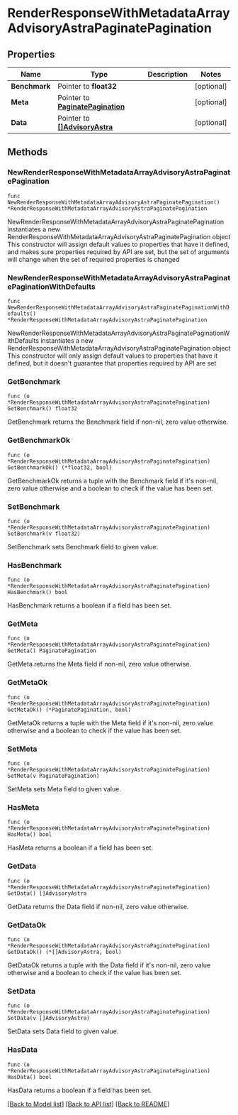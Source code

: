 # RenderResponseWithMetadataArrayAdvisoryAstraPaginatePagination

## Properties

Name | Type | Description | Notes
------------ | ------------- | ------------- | -------------
**Benchmark** | Pointer to **float32** |  | [optional] 
**Meta** | Pointer to [**PaginatePagination**](PaginatePagination.md) |  | [optional] 
**Data** | Pointer to [**[]AdvisoryAstra**](AdvisoryAstra.md) |  | [optional] 

## Methods

### NewRenderResponseWithMetadataArrayAdvisoryAstraPaginatePagination

`func NewRenderResponseWithMetadataArrayAdvisoryAstraPaginatePagination() *RenderResponseWithMetadataArrayAdvisoryAstraPaginatePagination`

NewRenderResponseWithMetadataArrayAdvisoryAstraPaginatePagination instantiates a new RenderResponseWithMetadataArrayAdvisoryAstraPaginatePagination object
This constructor will assign default values to properties that have it defined,
and makes sure properties required by API are set, but the set of arguments
will change when the set of required properties is changed

### NewRenderResponseWithMetadataArrayAdvisoryAstraPaginatePaginationWithDefaults

`func NewRenderResponseWithMetadataArrayAdvisoryAstraPaginatePaginationWithDefaults() *RenderResponseWithMetadataArrayAdvisoryAstraPaginatePagination`

NewRenderResponseWithMetadataArrayAdvisoryAstraPaginatePaginationWithDefaults instantiates a new RenderResponseWithMetadataArrayAdvisoryAstraPaginatePagination object
This constructor will only assign default values to properties that have it defined,
but it doesn't guarantee that properties required by API are set

### GetBenchmark

`func (o *RenderResponseWithMetadataArrayAdvisoryAstraPaginatePagination) GetBenchmark() float32`

GetBenchmark returns the Benchmark field if non-nil, zero value otherwise.

### GetBenchmarkOk

`func (o *RenderResponseWithMetadataArrayAdvisoryAstraPaginatePagination) GetBenchmarkOk() (*float32, bool)`

GetBenchmarkOk returns a tuple with the Benchmark field if it's non-nil, zero value otherwise
and a boolean to check if the value has been set.

### SetBenchmark

`func (o *RenderResponseWithMetadataArrayAdvisoryAstraPaginatePagination) SetBenchmark(v float32)`

SetBenchmark sets Benchmark field to given value.

### HasBenchmark

`func (o *RenderResponseWithMetadataArrayAdvisoryAstraPaginatePagination) HasBenchmark() bool`

HasBenchmark returns a boolean if a field has been set.

### GetMeta

`func (o *RenderResponseWithMetadataArrayAdvisoryAstraPaginatePagination) GetMeta() PaginatePagination`

GetMeta returns the Meta field if non-nil, zero value otherwise.

### GetMetaOk

`func (o *RenderResponseWithMetadataArrayAdvisoryAstraPaginatePagination) GetMetaOk() (*PaginatePagination, bool)`

GetMetaOk returns a tuple with the Meta field if it's non-nil, zero value otherwise
and a boolean to check if the value has been set.

### SetMeta

`func (o *RenderResponseWithMetadataArrayAdvisoryAstraPaginatePagination) SetMeta(v PaginatePagination)`

SetMeta sets Meta field to given value.

### HasMeta

`func (o *RenderResponseWithMetadataArrayAdvisoryAstraPaginatePagination) HasMeta() bool`

HasMeta returns a boolean if a field has been set.

### GetData

`func (o *RenderResponseWithMetadataArrayAdvisoryAstraPaginatePagination) GetData() []AdvisoryAstra`

GetData returns the Data field if non-nil, zero value otherwise.

### GetDataOk

`func (o *RenderResponseWithMetadataArrayAdvisoryAstraPaginatePagination) GetDataOk() (*[]AdvisoryAstra, bool)`

GetDataOk returns a tuple with the Data field if it's non-nil, zero value otherwise
and a boolean to check if the value has been set.

### SetData

`func (o *RenderResponseWithMetadataArrayAdvisoryAstraPaginatePagination) SetData(v []AdvisoryAstra)`

SetData sets Data field to given value.

### HasData

`func (o *RenderResponseWithMetadataArrayAdvisoryAstraPaginatePagination) HasData() bool`

HasData returns a boolean if a field has been set.


[[Back to Model list]](../README.md#documentation-for-models) [[Back to API list]](../README.md#documentation-for-api-endpoints) [[Back to README]](../README.md)


